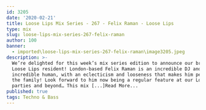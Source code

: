 ```yaml
---
id: 3205
date: '2020-02-21'
title: Loose Lips Mix Series - 267 - Felix Raman - Loose Lips
type: mix
slug: loose-lips-mix-series-267-felix-raman
author: 100
banner:
  - imported\loose-lips-mix-series-267-felix-raman\image3205.jpeg
description: >-
  We’re delighted for this week’s mix series edition to announce our brand new
  Loose Lips resident! London-based Felix Raman is an incredible DJ and
  incredible human, with an eclecticism and looseness that makes him perfect for
  the family! Look forward to him now being a regular feature at our London
  parties and beyond… This mix [...]Read More...
published: true
tags: Techno & Bass
---
```

